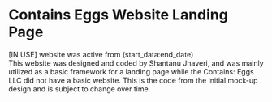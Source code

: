 # Contains Eggs Website Landing Page
[IN USE] website was active from (start_data:end_date)
<br />
This website was designed and coded by Shantanu Jhaveri, and was mainly utilized as a basic framework for a landing page while the Contains: Eggs LLC did not have a basic website. This is the code from the initial mock-up design and is subject to change over time.
